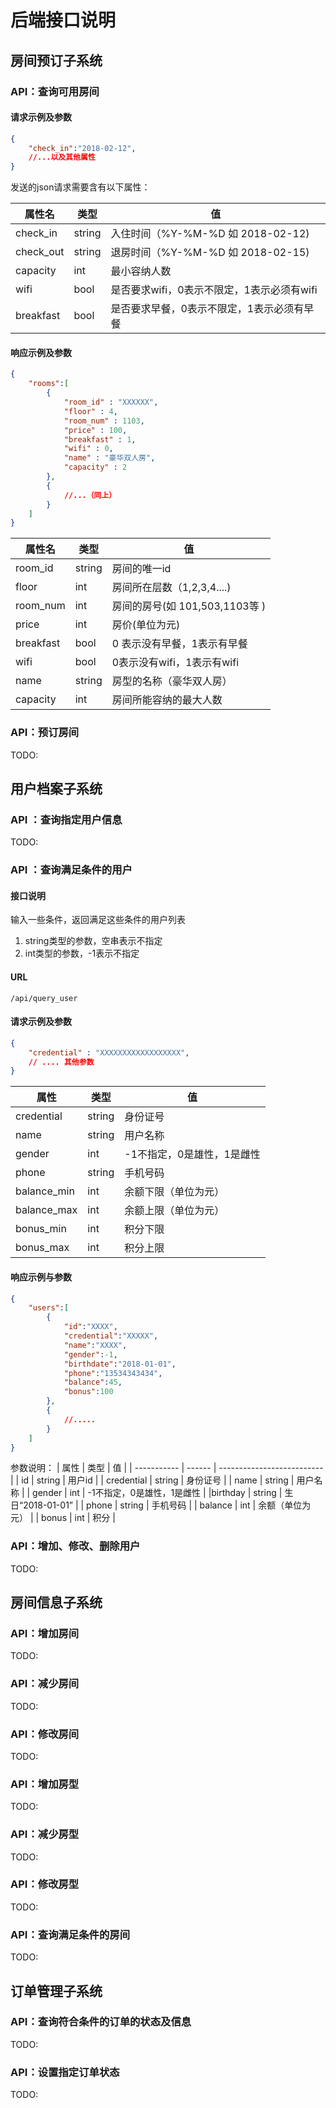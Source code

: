 # 后端接口说明

## 房间预订子系统

###  API：查询可用房间

#### 请求示例及参数

```json
{
    "check_in":"2018-02-12",
    //...以及其他属性
}
```


发送的json请求需要含有以下属性：

| 属性名    | 类型   | 值                                         |
| --------- | ------ | ------------------------------------------ |
| check_in  | string | 入住时间（%Y-%M-%D 如 2018-02-12)          |
| check_out | string | 退房时间（%Y-%M-%D 如 2018-02-15)          |
| capacity  | int    | 最小容纳人数                               |
| wifi      | bool   | 是否要求wifi，0表示不限定，1表示必须有wifi |
| breakfast | bool   | 是否要求早餐，0表示不限定，1表示必须有早餐 |

#### 响应示例及参数

```json
{
    "rooms":[
        {
            "room_id" : "XXXXXX",
            "floor" : 4,
            "room_num" : 1103,
            "price" : 100,
            "breakfast" : 1,
            "wifi" : 0,
            "name" : "豪华双人房",
            "capacity" : 2
        },
        {
            //...（同上）
        }
    ]
}
```



| 属性名    | 类型   | 值                             |
| --------- | ------ | ------------------------------ |
| room_id   | string | 房间的唯一id                   |
| floor     | int    | 房间所在层数（1,2,3,4....)     |
| room_num  | int    | 房间的房号(如 101,503,1103等 ) |
| price     | int    | 房价(单位为元)                 |
| breakfast | bool   | 0 表示没有早餐，1表示有早餐    |
| wifi      | bool   | 0表示没有wifi，1表示有wifi     |
| name      | string | 房型的名称（豪华双人房）       |
| capacity  | int    | 房间所能容纳的最大人数         |

### API：预订房间

TODO:

## 用户档案子系统

### API ：查询指定用户信息

TODO:



### API ：查询满足条件的用户

#### 接口说明

输入一些条件，返回满足这些条件的用户列表

1. string类型的参数，空串表示不指定
2. int类型的参数，-1表示不指定

#### URL

`/api/query_user`

#### 请求示例及参数

```json
{
    "credential" : "XXXXXXXXXXXXXXXXXX",
    // .... 其他参数
}
```



| 属性        | 类型   | 值                         |
| ----------- | ------ | -------------------------- |
| credential  | string | 身份证号                   |
| name        | string | 用户名称                   |
| gender      | int    | -1不指定，0是雄性，1是雌性 |
| phone       | string | 手机号码                   |
| balance_min | int    | 余额下限（单位为元）       |
| balance_max | int    | 余额上限（单位为元）       |
| bonus_min   | int    | 积分下限                   |
| bonus_max   | int    | 积分上限                   |

#### 响应示例与参数

```json
{
    "users":[
    	{
            "id":"XXXX",
            "credential":"XXXXX",
            "name":"XXXX",
            "gender":-1,
            "birthdate":"2018-01-01",
            "phone":"13534343434",
            "balance":45,
            "bonus":100
        },
        {
            //.....
        }
    ]
}
```

参数说明：
| 属性        | 类型   | 值                         |
| ----------- | ------ | -------------------------- |
| id          | string | 用户id                     |
| credential  | string | 身份证号                   |
| name        | string | 用户名称                   |
| gender      | int    | -1不指定，0是雄性，1是雌性 |
|birthday | string | 生日“2018-01-01” |
| phone       | string | 手机号码                   |
| balance     | int    | 余额（单位为元）       |
| bonus   | int    | 积分                   |

### API：增加、修改、删除用户

TODO:

## 房间信息子系统

### API：增加房间
TODO:

### API：减少房间
TODO:

### API：修改房间
TODO:

### API：增加房型
TODO:

### API：减少房型
TODO:

### API：修改房型
TODO:

### API：查询满足条件的房间
TODO:


## 订单管理子系统

### API：查询符合条件的订单的状态及信息

TODO:

### API：设置指定订单状态
TODO:
